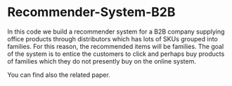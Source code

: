 # Recommender-System-B2B

In this code we build a recommender system for a B2B company supplying office products through distributors which has lots of SKUs grouped into families. For this reason, the recommended items will be families. The goal of the system is to entice the customers to click and perhaps buy products of families which they do not presently buy on the online system.

You can find also the related paper.
